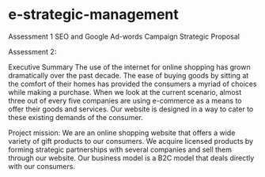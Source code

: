 # e-strategic-management

Assessment 1  SEO and Google Ad-words Campaign Strategic Proposal

Assessment 2:

Executive Summary
The use of the internet for online shopping has grown dramatically over the past decade. The ease of buying goods by sitting at the comfort of their homes has provided the consumers a myriad of choices while making a purchase. When we look at the current scenario, almost three out of every five companies are using e-commerce as a means to offer their goods and services. Our website is designed in a way to cater to these existing demands of the consumer.

Project mission:
We are an online shopping website that offers a wide variety of gift products to our consumers. We acquire licensed products by forming strategic partnerships with several companies and sell them through our website. Our business model is a B2C model that deals directly with our consumers. 

